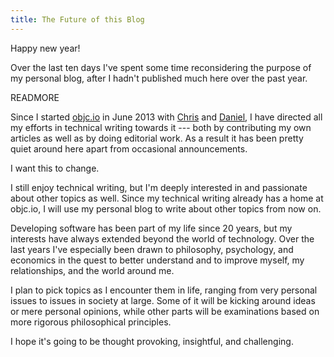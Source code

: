 ```yaml
---
title: The Future of this Blog
---
```


Happy new year!

Over the last ten days I've spent some time reconsidering the purpose of my personal blog, after I hadn't published much here over the past year.

READMORE

Since I started [objc.io](http://www.objc.io) in June 2013 with [Chris](https://twitter.com/chriseidhof) and [Daniel](https://twitter.com/danielboedewadt), I have directed all my efforts in technical writing towards it --- both by contributing my own articles as well as by doing editorial work. As a result it has been pretty quiet around here apart from occasional announcements.

I want this to change.

I still enjoy technical writing, but I'm deeply interested in and passionate about other topics as well. Since my technical writing already has a home at objc.io, I will use my personal blog to write about other topics from now on.

Developing software has been part of my life since 20 years, but my interests have always extended beyond the world of technology. Over the last years I've especially been drawn to philosophy, psychology, and economics in the quest to better understand and to improve myself, my relationships, and the world around me.

I plan to pick topics as I encounter them in life, ranging from very personal issues to issues in society at large. Some of it will be kicking around ideas or mere personal opinions, while other parts will be examinations based on more rigorous philosophical principles.

I hope it's going to be thought provoking, insightful, and challenging.